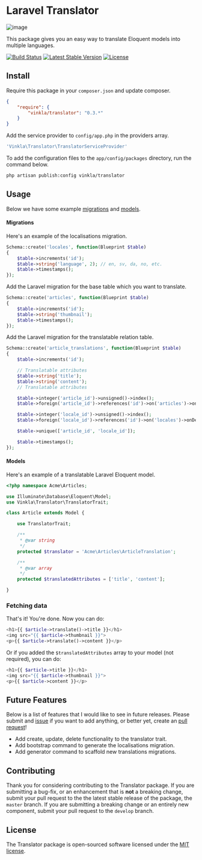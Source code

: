 Laravel Translator
==================

![image](https://raw.githubusercontent.com/vinkla/vinkla.github.io/master/images/laravel-translator.png)

This package gives you an easy way to translate Eloquent models into multiple languages.

[![Build Status](https://img.shields.io/travis/vinkla/translator/master.svg?style=flat)](https://travis-ci.org/vinkla/translator)
	[![Latest Stable Version](http://img.shields.io/packagist/v/vinkla/translator.svg?style=flat)](https://packagist.org/packages/vinkla/translator)
	[![License](https://img.shields.io/packagist/l/vinkla/translator.svg?style=flat)](https://packagist.org/packages/vinkla/translator)

## Install

Require this package in your `composer.json` and update composer.

```json
{
    "require": {
        "vinkla/translator": "0.3.*"
    }
}
```

Add the service provider to `config/app.php` in the providers array.

```bash
'Vinkla\Translator\TranslatorServiceProvider'
```

To add the configuration files to the `app/config/packages` directory, run the command below.
```bash
php artisan publish:config vinkla/translator
```

## Usage

Below we have some example [migrations](#migrations) and [models](#models).

#### Migrations
Here's an example of the localisations migration.

```php
Schema::create('locales', function(Blueprint $table)
{
    $table->increments('id');
    $table->string('language', 2); // en, sv, da, no, etc.
    $table->timestamps();
});
```

Add the Laravel migration for the base table which you want to translate.

```php
Schema::create('articles', function(Blueprint $table)
{
    $table->increments('id');
    $table->string('thumbnail');
    $table->timestamps();
});
```

Add the Laravel migration for the translatable relation table.

```php
Schema::create('article_translations', function(Blueprint $table)
{
    $table->increments('id');

    // Translatable attributes
    $table->string('title');
    $table->string('content');
    // Translatable attributes

    $table->integer('article_id')->unsigned()->index();
    $table->foreign('article_id')->references('id')->on('articles')->onDelete('cascade');

    $table->integer('locale_id')->unsigned()->index();
    $table->foreign('locale_id')->references('id')->on('locales')->onDelete('cascade');

    $table->unique(['article_id', 'locale_id']);

    $table->timestamps();
});
```

#### Models

Here's an example of a translatable Laravel Eloquent model.

```php
<?php namespace Acme\Articles;

use Illuminate\Database\Eloquent\Model;
use Vinkla\Translator\TranslatorTrait;

class Article extends Model {

	use TranslatorTrait;

	/**
     * @var string
     */
    protected $translator = 'Acme\Articles\ArticleTranslation';

	/**
     * @var array
     */
    protected $translatedAttributes = ['title', 'content'];

}
```

### Fetching data

That's it! You're done. Now you can do:
```php
<h1>{{ $article->translate()->title }}</h1>
<img src="{{ $article->thumbnail }}">
<p>{{ $article->translate()->content }}</p>
```

Or if you added the `$translatedAttributes` array to your model (not required), you can do:
```php
<h1>{{ $article->title }}</h1>
<img src="{{ $article->thumbnail }}">
<p>{{ $article->content }}</p>
```

## Future Features

Below is a list of features that I would like to see in future releases. Please submit and [issue](https://github.com/vinkla/translator/issues) if you want to add anything, or better yet, create an [pull request](https://github.com/vinkla/translator/pulls)!

- Add create, update, delete functionality to the translator trait.
- Add bootstrap command to generate the localisations migration.
- Add generator command to scaffold new translations migrations.

## Contributing

Thank you for considering contributing to the Translator package. If you are submitting a bug-fix, or an enhancement that is **not** a breaking change, submit your pull request to the the latest stable release of the package, the `master` branch. If you are submitting a breaking change or an entirely new component, submit your pull request to the `develop` branch.

## License

The Translator package is open-sourced software licensed under the [MIT license](http://opensource.org/licenses/MIT).
